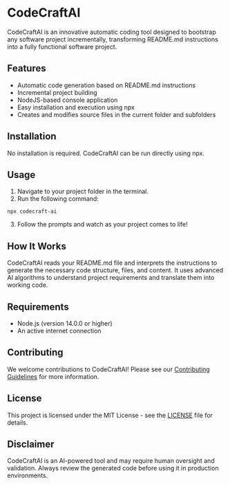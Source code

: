 # CodeCraftAI

CodeCraftAI is an innovative automatic coding tool designed to bootstrap any software project incrementally, transforming README.md instructions into a fully functional software project.

## Features

- Automatic code generation based on README.md instructions
- Incremental project building
- NodeJS-based console application
- Easy installation and execution using npx
- Creates and modifies source files in the current folder and subfolders

## Installation

No installation is required. CodeCraftAI can be run directly using npx.

## Usage

1. Navigate to your project folder in the terminal.
2. Run the following command:

`npx codecraft-ai`

3. Follow the prompts and watch as your project comes to life!

## How It Works

CodeCraftAI reads your README.md file and interprets the instructions to generate the necessary code structure, files, and content. It uses advanced AI algorithms to understand project requirements and translate them into working code.

## Requirements

- Node.js (version 14.0.0 or higher)
- An active internet connection

## Contributing

We welcome contributions to CodeCraftAI! Please see our [Contributing Guidelines](CONTRIBUTING.md) for more information.

## License

This project is licensed under the MIT License - see the [LICENSE](LICENSE) file for details.

## Disclaimer

CodeCraftAI is an AI-powered tool and may require human oversight and validation. Always review the generated code before using it in production environments.
